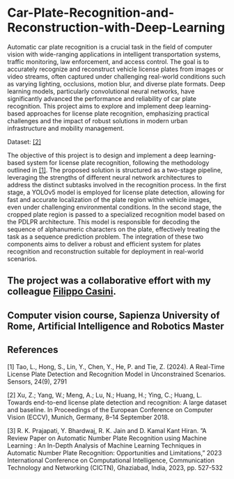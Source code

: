 # Car-Plate-Recognition-and-Reconstruction-with-Deep-Learning

 Automatic car plate recognition is a crucial task in the field of computer vision with wide-ranging
 applications in intelligent transportation systems, traffic monitoring, law enforcement, and access control.
 The goal is to accurately recognize and reconstruct vehicle license plates from images or video streams, often
 captured under challenging real-world conditions such as varying lighting, occlusions, motion blur, and diverse
 plate formats. Deep learning models, particularly convolutional neural networks, have significantly advanced
 the performance and reliability of car plate recognition. This project aims to explore and implement deep
 learning-based approaches for license plate recognition, emphasizing practical challenges and the impact of
 robust solutions in modern urban infrastructure and mobility management.

 Dataset: [[2]](#2)

  The objective of this project is to design and implement a deep learning-based system for license plate
 recognition, following the methodology outlined in [[1]](#1). The proposed solution is structured as a two-stage pipeline,
 leveraging the strengths of different neural network architectures to address the distinct subtasks involved in the
 recognition process. In the first stage, a YOLOv5 model is employed for license plate detection, allowing for
 fast and accurate localization of the plate region within vehicle images, even under challenging environmental
 conditions. In the second stage, the cropped plate region is passed to a specialized recognition model based on the
 PDLPR architecture. This model is responsible for decoding the sequence of alphanumeric characters on the plate,
 effectively treating the task as a sequence prediction problem. The integration of these two components aims to
 deliver a robust and efficient system for plates recognition and reconstruction suitable for deployment in real-world scenarios.
 



The project was a collaborative effort with my colleague [Filippo Casini](https://github.com/Filippo-hub).
----------------------------------------------------------------------------------------------------------
Computer vision course, Sapienza University of Rome, Artificial Intelligence and Robotics Master 
--------------------------------------------------------------------------------------------------------------




## References
<a id="1">[1]</a> 
Tao, L., Hong, S., Lin, Y., Chen, Y., He, P. and Tie, Z. (2024). 
A Real-Time License Plate Detection and
Recognition Model in Unconstrained Scenarios. Sensors, 24(9), 2791

<a id="2">[2]</a> 
Xu, Z.; Yang, W.; Meng, A.; Lu, N.; Huang, H.; Ying, C.; Huang, L.
Towards end-to-end license plate
detection and recognition: A large dataset and baseline. In Proceedings of the European Conference on
Computer Vision (ECCV), Munich, Germany, 8–14 September 2018.

<a id="3">[3]</a> 
 R. K. Prajapati, Y. Bhardwaj, R. K. Jain and D. Kamal Kant Hiran.
”A Review Paper on Automatic Number Plate Recognition using Machine Learning : An In-Depth Analysis of Machine Learning Techniques in
Automatic Number Plate Recognition: Opportunities and Limitations,”
2023 International Conference on
Computational Intelligence, Communication Technology and Networking (CICTN), Ghaziabad, India, 2023,
pp. 527-532




